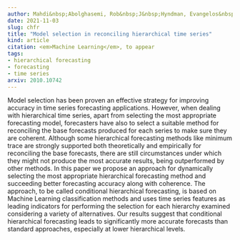 ```yaml
---
author: Mahdi&nbsp;Abolghasemi, Rob&nbsp;J&nbsp;Hyndman, Evangelos&nbsp;Spiliotis, Christoph&nbsp;Bergmeir
date: 2021-11-03
slug: chfr
title: "Model selection in reconciling hierarchical time series"
kind: article
citation: <em>Machine Learning</em>, to appear
tags:
- hierarchical forecasting
- forecasting
- time series
arxiv: 2010.10742
---
```


Model selection has been proven an effective strategy for improving accuracy in time series forecasting applications. However, when dealing with hierarchical time series, apart from selecting the most appropriate forecasting model, forecasters have also to select a suitable method for reconciling the base forecasts produced for each series to make sure they are coherent. Although some hierarchical forecasting methods like minimum trace are strongly supported both theoretically and empirically for reconciling the base forecasts, there are still circumstances under which they might not produce the most accurate results, being outperformed by other methods. In this paper we propose an approach for dynamically selecting the most appropriate hierarchical forecasting method and succeeding better forecasting accuracy along with coherence. The approach, to be called conditional hierarchical forecasting, is based on Machine Learning classification methods and uses time series features as leading indicators for performing the selection for each hierarchy examined considering a variety of alternatives. Our results suggest that conditional hierarchical forecasting leads to significantly more accurate forecasts than standard approaches, especially at lower hierarchical levels.
